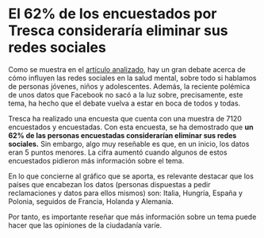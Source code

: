 # El 62% de los encuestados por Tresca consideraría eliminar sus redes sociales

Como se muestra en el [artículo analizado](https://trescaproject.eu/2021/10/07/are-social-media-harmful-yes-say-most-europeans-but-its-complicated/), hay un gran debate acerca de cómo influyen las redes sociales en la salud mental, sobre todo si hablamos de personas jóvenes, niños y adolescentes. Además, la reciente polémica de unos datos que Facebook no sacó a la luz sobre, precisamente, este tema, ha hecho que el debate vuelva a estar en boca de todos y todas. 

Tresca ha realizado una encuesta que cuenta con una muestra de 7120 encuestados y encuestadas. Con esta encuesta, se ha demostrado que **un 62% de las personas encuestadas considerarían eliminar sus redes sociales.** Sin embargo, algo muy reseñable es que, en un inicio, los datos eran 5 puntos menores. La cifra aumentó cuando algunos de estos encuestados pidieron más información sobre el tema.

En lo que concierne al gráfico que se aporta, es relevante destacar que los países que encabezan los datos (personas dispuestas a pedir reclamaciones y datos para ellos mismos) son: Italia, Hungría, España y Polonia, seguidos de Francia, Holanda y Alemania. 

Por tanto, es importante reseñar que más información sobre un tema puede hacer que las opiniones de la ciudadanía varíe. 
